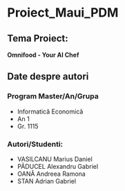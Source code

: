 # Proiect_Maui_PDM
## Tema Proiect:
__Omnifood - Your AI Chef__

## Date despre autori

### Program Master/An/Grupa
- Informatică Economică
- An 1
- Gr. 1115

### Autori/Studenti:
- VASILCANU Marius Daniel
- PĂDUCEL Alexandru Gabriel
- OANĂ Andreea Ramona
- STAN Adrian Gabriel



